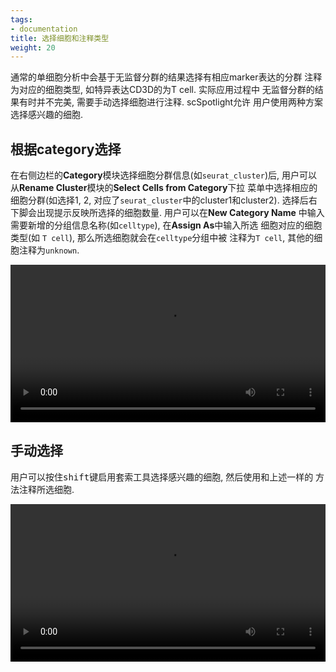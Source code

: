 ```yaml
---
tags:
- documentation
title: 选择细胞和注释类型
weight: 20
---
```


通常的单细胞分析中会基于无监督分群的结果选择有相应marker表达的分群
注释为对应的细胞类型, 如特异表达CD3D的为T cell. 实际应用过程中
无监督分群的结果有时并不完美, 需要手动选择细胞进行注释. scSpotlight允许
用户使用两种方案选择感兴趣的细胞.

## 根据category选择

在右侧边栏的**Category**模块选择细胞分群信息(如`seurat_cluster`)后, 
用户可以从**Rename Cluster**模块的**Select Cells from Category**下拉
菜单中选择相应的细胞分群(如选择1, 2, 对应了`seurat_cluster`中的cluster1和cluster2).
选择后右下脚会出现提示反映所选择的细胞数量. 用户可以在**New Category Name**
中输入需要新增的分组信息名称(如`celltype`), 在**Assign As**中输入所选
细胞对应的细胞类型(如 `T cell`), 那么所选细胞就会在`celltype`分组中被
注释为`T cell`, 其他的细胞注释为`unknown`.

<video controls width="100%">
  <source src="select_cell_from_category.webm" type="video/webm" />
</video>

## 手动选择

用户可以按住<kbd>shift</kbd>键启用套索工具选择感兴趣的细胞, 然后使用和上述一样的
方法注释所选细胞.

<video controls width="100%">
  <source src="https://github.com/obenno/scSpotlight/blob/main/vignettes/articles/images/select_rename_cells.webm?raw=true" type="video/webm" />
</video>
